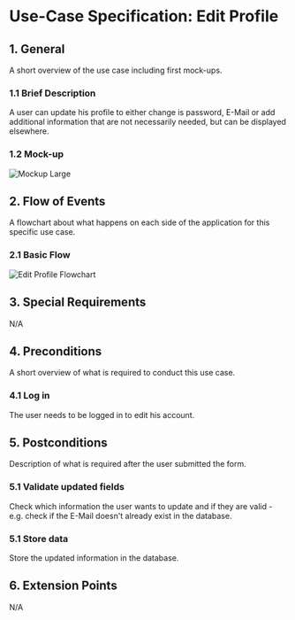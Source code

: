 # Use-Case Specification: Edit Profile


## 1. General
A short overview of the use case including first mock-ups.
### 1.1 Brief Description
A user can update his profile to either change is password, E-Mail or add additional information 
that are not necessarily needed, but can be displayed elsewhere.

### 1.2 Mock-up


![Mockup Large](https://github.com/phoenixfeder/fc-com/raw/master/UseCases/EditProfile/EditProfileMockupLarge.JPG)

## 2. Flow of Events
A flowchart about what happens on each side of the application for this specific use case.
### 2.1 Basic Flow

![Edit Profile Flowchart](https://github.com/phoenixfeder/fc-com/raw/master/UseCases/EditProfile/EditProfileFlowchart.png)

	
## 3. Special Requirements

N/A


## 4. Preconditions
A short overview of what is required to conduct this use case.

### 4.1 Log in
The user needs to be logged in to edit his account.

 
## 5. Postconditions
Description of what is required after the user submitted the form.

### 5.1 Validate updated fields
Check which information the user wants to update and if they are valid - e.g. check if the
E-Mail doesn't already exist in the database.

### 5.1 Store data
Store the updated information in the database.


## 6. Extension Points
N/A